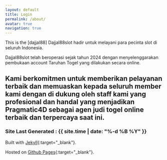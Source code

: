 ```yaml
---
layout: default
title: Login
permalink: /about/
avatar: true
navigation: true
---
```

This is the [dajjal88]
Dajjal88slot hadir untuk melayani para pecinta slot di seluruh Indonesia.

Dajjal88slot telah beroperasi sejak tahun 2024 dengan menyelenggarakan pembukaan account Taruhan Togel yang dilakukan secara online.

Kami berkomitmen untuk memberikan pelayanan terbaik dan memuaskan kepada seluruh member kami dengan di dukung oleh staff kami yang profesional dan handal yang menjadikan Pragmatic4D sebagai agen judi togel online terbaik dan terpercaya saat ini.
---

### Site Last Generated : {{ site.time | date: "%-d %B %Y"  }}

Built with [Jekyll](http://jekyllrb.com/){:target="_blank"}.

Hosted on [Github Pages](https://pages.github.com/){:target="_blank"}.

